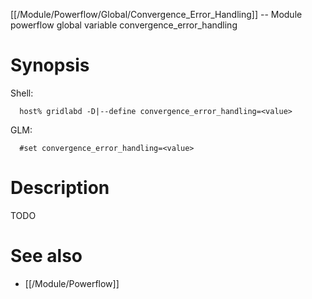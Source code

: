 [[/Module/Powerflow/Global/Convergence_Error_Handling]] -- Module powerflow global variable convergence_error_handling

# Synopsis
Shell:
~~~
  host% gridlabd -D|--define convergence_error_handling=<value>
~~~
GLM:
~~~
  #set convergence_error_handling=<value>
~~~

# Description

TODO

# See also
* [[/Module/Powerflow]]
